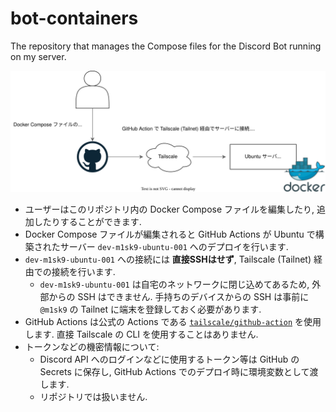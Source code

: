 # bot-containers

The repository that manages the Compose files for the Discord Bot running on my server.

![Overview](./bot-containers.drawio.svg)

- ユーザーはこのリポジトリ内の Docker Compose ファイルを編集したり, 追加したりすることができます.
- Docker Compose ファイルが編集されると GitHub Actions が Ubuntu で構築されたサーバー `dev-m1sk9-ubuntu-001` へのデプロイを行います.
- `dev-m1sk9-ubuntu-001` への接続には **直接SSHはせず**, Tailscale (Tailnet) 経由での接続を行います.
  - `dev-m1sk9-ubuntu-001` は自宅のネットワークに閉じ込めてあるため, 外部からの SSH はできません. 手持ちのデバイスからの SSH は事前に `@m1sk9` の Tailnet に端末を登録しておく必要があります.
- GitHub Actions は公式の Actions である [`tailscale/github-action`](https://github.com/tailscale/github-action) を使用します. 直接 Tailscale の CLI を使用することはありません.
- トークンなどの機密情報について:
  - Discord API へのログインなどに使用するトークン等は GitHub の Secrets に保存し, GitHub Actions でのデプロイ時に環境変数として渡します.
  - リポジトリでは扱いません.
